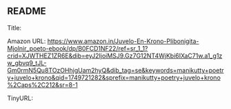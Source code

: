 ## README

Title: 

Amazon URL: https://www.amazon.in/Juvelo-En-Krono-Plibonigita-Mjolnir_poeto-ebook/dp/B0FCD1NF22/ref=sr_1_1?crid=XJWTHEZ1ZR6E&dib=eyJ2IjoiMSJ9.Gz7G12NT4WjKbi6IXaC71w.a1_g1zw_gbvq9_tJL-Gm0rmN5Qu8TOzOHhjgUam2hyQ&dib_tag=se&keywords=manikutty+poetry+juvelo+krono&qid=1749721282&sprefix=manikutty+poetry+juvelo+krono%2Caps%2C212&sr=8-1

TinyURL: 
